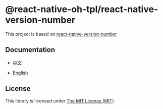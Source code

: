 # @react-native-oh-tpl/react-native-version-number

This project is based on [react-native-version-number](https://github.com/APSL/react-native-version-number)

## Documentation 

- [中文](https://gitee.com/react-native-oh-library/usage-docs/blob/master/zh-cn/react-native-version-number.md)

- [English](https://gitee.com/react-native-oh-library/usage-docs/blob/master/en/react-native-version-number.md)

## License

This library is licensed under [The MIT License (MIT)](https://github.com/APSL/react-native-version-number/blob/master/LICENSE)